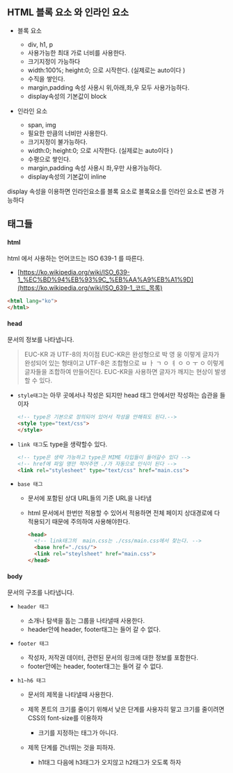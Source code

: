 ## HTML 블록 요소 와 인라인 요소

- 블록 요소
  - div, h1, p
  - 사용가능한 최대 가로 너비를 사용한다. 
  - 크기지정이 가능하다
  - width:100%; height:0; 으로 시작한다. (실제로는 auto이다 )
  - 수직을 쌓인다.
  - margin,padding 속성 사용시 위,아래,좌,우 모두 사용가능하다.
  - display속성의 기본값이 block
  
- 인라인 요소
  - span, img
  - 필요한 만큼의 너비만 사용한다.
  - 크기지정이 불가능하다.
  - width:0; height:0; 으로 시작한다. (실제로는 auto이다 )
  - 수평으로 쌓인다.
  - margin,padding 속성 사용시 좌,우만 사용가능하다.
  - display속성의 기본값이 inline

display 속성을 이용하면 인라인요소를 블록 요소로 블록요소를 인라인 요소로 변경 가능하다 

## 태그들 
#### html

html 에서 사용하는 언어코드는 ISO 639-1 를 따른다. 

- [https://ko.wikipedia.org/wiki/ISO_639-1_%EC%BD%94%EB%93%9C_%EB%AA%A9%EB%A1%9D](https://ko.wikipedia.org/wiki/ISO_639-1_코드_목록)
```html
<html lang="ko">
</html>
```

#### head
문서의 정보를 나타냅니다.

> EUC-KR 과 UTF-8의 차이점
> EUC-KR은 완성형으로 박 영 웅 이렇게 글자가 완성되어 있는 형태이고 UTF-8은 조합형으로 ㅂ ㅏ ㄱ ㅇ ㅕ ㅇ ㅇ ㅜ ㅇ 이렇게 글자들을 조합하여 만들어진다. EUC-KR을 사용하면 글자가 깨지는 현상이 발생할 수 있다.

* `style태그`는 아무 곳에서나 작성은 되지만 head 태그 안에서만 작성하는 습관을 들이자 

  ```html
  <!-- type은 기본으로 정의되어 있어서 작성을 안해줘도 된다.-->
  <style type="text/css">
  </style>
  ```

* `link 태그`도 type을 생략할수 있다. 

  ```html
  <!-- type은 생략 가능하고 type은 MIME 타입들이 들어갈수 있다 -->
  <!-- href에 파일 명만 적어주면 ./가 자동으로 인식이 된다 -->
  <link rel="stylesheet" type="text/css" href="main.css">
  ```

* `base 태그`

  * 문서에 포함된 상대 URL들의 기준 URL을 나타냄

  * html 문서에서 한번만 적용할 수 있어서 적용하면 전체 페이지 상대경로에 다 적용되기 때문에 주의하여 사용해야한다.

    ```html
    <head>
      <!-- link태그의  main.css는 ./css/main.css에서 찾는다. -->
      <base href="./css/">
      <link rel="steylsheet" href="main.css">
    </head>
    ```

#### body
문서의 구조를 나타냅니다.

- `header 태그 `

  - 소개나 탐색을 돕는 그룹을 나타낼때 사용한다.
  - header안에 header, footer태그는 들어 갈 수 없다.

- `footer 태그`

  - 작성자, 저작권 데이터, 관련된 문서의 링크에 대한 정보를 포함한다.
  - footer안에는 header, footer태그는 들어 갈 수 없다. 

- `h1~h6 태그`

  - 문서의 제목을 나타낼때 사용한다. 

  - 제목 폰트의 크기를 줄이기 위해서 낮은 단계를 사용자히 말고 크기를 줄이려면 CSS의 font-size를 이용하자

    - 크기를 지정하는 태그가 아니다.

  - 제목 단계를 건너뛰는 것을 피하자.

    - h1태그 다음에 h3태그가 오지않고 h2태그가 오도록 하자 

    







